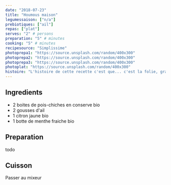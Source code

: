 ```yaml
---
date: "2018-07-23"
title: "Houmous maison"
legumessaison: ["n/a"]
prebiotiques: ["ail"]
repas: ["plat"]
serves: "2" # persons
preparation: "5" # minutes
cooking: "5" # minutes
recipesource: "Simplissime"
photoprepa1: "https://source.unsplash.com/random/400x300"
photoprepa2: "https://source.unsplash.com/random/400x300"
photoprepa3: "https://source.unsplash.com/random/400x300"
photoplat: "https://source.unsplash.com/random/400x300"
histoire: "L'histoire de cette recette c'est que... c'est la folie, grave bon toussa..."
---
```


## Ingredients

* 2 boites de pois-chiches en conserve bio
* 2 gousses d'ail
* 1 citron jaune bio
* 1 botte de menthe fraiche bio

## Preparation
todo

## Cuisson
Passer au mixeur
